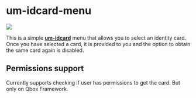 # um-idcard-menu

![](https://cdn.discordapp.com/attachments/1082006975212163092/1096813844497715231/image.png)

This is a simple **[um-idcard](https://github.com/alp1x/um-idcard)** menu that allows you to select an identity card. Once you have selected a card, it is provided to you and the option to obtain the same card again is disabled.

## Permissions support
Currently supports checking if user has permissions to get the card. But only on Qbox Framework.
